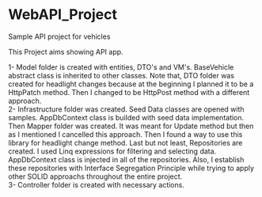 # WebAPI_Project
Sample API project for vehicles

This Project aims showing API app. 

1- Model folder is created with entities, DTO's and VM's. BaseVehicle abstract class is inherited to other classes. Note that, DTO folder was created for headlight changes because at the beginning I planned it to be a HttpPatch method. Then I changed to be HttpPost method with a different approach. 
   <br>
2- Infrastructure folder was created. Seed Data classes are opened with samples. AppDbContext class is builded with seed data implementation.
   Then Mapper folder was created. It was meant for Update method but then as I mentioned I cancelled this approach. Then I found a way to use this library for headlight change method.
   Last but not least, Repositories are created. I used Linq expressions for filtering and selecting data. AppDbContext class is injected in all of the repositories.
   Also, I establish these repositories with Interface Segregation Principle while trying to apply other SOLID approachs throughout the entire project.
   <br>
3- Controller folder is created with necessary actions.

   
